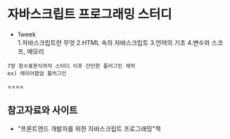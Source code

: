 자바스크립트 프로그래밍 스터디
================

- 1week  
	1.자바스크립트란 무엇
    2.HTML 속의 자바스크립트
    3.언어의 기초
    4.변수와 스코프, 메모리

	
	
```
7장 함수표현식까지 스터디 이후 간단한 플러그인 제작
ex) 레이어팝업 플러그인
```
	

====
## 참고자료와 사이트
- "프론트엔드 개발자를 위한 자바스크립트 프로그래밍"책

	
	     
